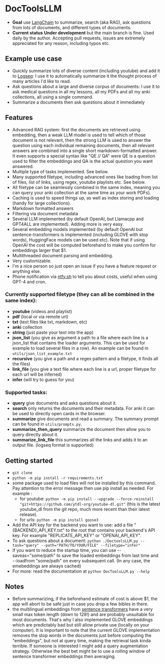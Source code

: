 # DocToolsLLM
* **Goal** use [LangChain](https://python.langchain.com/) to summarize, search (aka RAG), ask questions from lots of documents, and different types of documents.
* **Current status** **Under development** but the main branch is fine. Used daily by the author. Accepting pull requests, issues are extremely appreciated for any reason, including typos etc.

## Example use case
* Quickly summarize lots of diverse content (including youtube) and add it to [Logseq](https://github.com/logseq/logseq/): I use it to automatically summarize it the thought process of many articles I'd like to read.
* Ask questions about a large and diverse corpus of documents: I use it to ask medical questions in all my lessons, all my PDFs and all my anki collections, all using a single command.
* Summarize a documents then ask questions about it immediately

## Features
* Advanced RAG system: first the documents are retrieved using embedding, then a weak LLM model is used to tell which of those document is not relevant, then the strong LLM is used to answer the question using each individual remaining documents, then all relevant answers are combined into a single short markdown-formatted answer. It even supports a special syntax like "QE // QA" were QE is a question used to filter the embeddings and QA is the actual question you want answered.
* Multiple type of tasks implemented. See below.
* Many supported filetype, including advanced ones like loading from list of files, list of links, using regex, youtube playlists etc. See below.
* All filetype can be seamlessly combined in the same index, meaning you can query your anki collection at the same time as your work PDFs).
* Caching is used to speed things up, as well as index storing and loading (handy for large collections).
* Markdown formatted answers
* Filtering via document metadata
* Several LLM implemented (by default OpenAI, but Llamacpp and GPT4ALL are implemented). Adding more is very easy.
* Several embedding models implemented (by default OpenAI but sentence-transformers is implemented (including GLOVE with stop words), HuggingFace models can be used etc). Note that if using OpenAI the cost will be computed beforehand to make you confirm for embeddings larger that $1.
* Multithreaded document parsing and embedding.
* Very customizable.
* I'm a nice person so just open an issue if you have a feature request or anything else.
* Phone notification via [ntfy.sh](ntfy.sh) to tell you about costs, useful when using GPT-4 and cron.

### Currently supported filetype (they can all be combined in the same index):
* **youtube** (videos and playlist)
* **pdf** (local or via remote url)
* **txt** (text files like txt, markdown, etc)
* **anki** collection
* **string** (just paste your text into the app)
* **json_list** (you give as argument a path to a file where each line is a json_list that contains the loader arguments. This can be used for example to load several files in a row). An example can be found in `utils/json_list_example.txt`
* **recursive** (you give a path and a regex pattern and a filetype, it finds all the files)
* **link_file** (you give a text file where each line is a url, proper filetype for each url will be inferred)
* **infer** (will try to guess for you)

### Supported tasks:
* **query** give documents and asks questions about it.
* **search** only returns the documents and their metadata. For anki it can be used to directly open cards in the browser.
* **summarize** give documents and read a summary. The summary prompt can be found in `utils/prompts.py`.
* **summarize_then_query** summarize the document then allow you to query directly about it.
* **summarize_link_file** this summarizes all the links and adds it to an output file. (logseq format is supported)

## Getting started
* `git clone`
* `python -m pip install -r requirements.txt`
* some package used to load files will not be installed by this command. Pay attention to the error message then use pip install as needed. For example :
    * for youtube: `python -m pip install --upgrade --force-reinstall "git+https://github.com/ytdl-org/youtube-dl.git"` (this is the latest youtube_dl from the git repo, much more recent than their latest release).
    * for urls: `python -m pip install goose3`
* Add the API key for the backend you want to use: add a file "{BACKEND}_API_KEY.txt" to the root that contains your backend's API key. For example "REPLICATE_API_KEY" or "OPENAI_API_KEY".
* To ask questions about a document: `python ./DoctoolsLLM.py --task="query" --path="PATH/TO/YOUR/FILE" --filetype="infer"`
* If you want to reduce the startup time, you can use --saveas="some/path" to save the loaded embeddings from last time and --loadfrom "some/path" on every subsequent call. (In any case, the emebeddings are always cached)
* For more: read the documentation at `python DocToolsLLM.py --help`

## Notes
* Before summarizing, if the beforehand estimate of cost is above $1, the app will abort to be safe just in case you drop a few bibles in there.
* the multilingual embeddings from [sentence transformers](https://www.sbert.net/docs/pretrained_models.html/) have a very small max token length (down to 128!) and are probably unsuitable for most documents. That's why I also implemented GLOVE embeddings which are predictably bad but still allow private use (locally on your computer). It is important to note that the current GLOVE implementation removes the stop words in the documents just before computing the "embeddings", but not at query time, making the retrieval task kinda terrible. If someone is interested I might add a query augmentation strategy. Otherwise the best bet might be to use a rolling window of sentence transformer embeddings then averaging.

